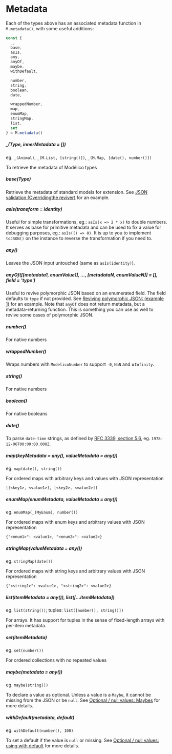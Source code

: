 # Metadata

Each of the types above has an associated metadata
function in `M.metadata()`, with some useful additions:

```js
const {
  _,
  base,
  asIs,
  any,
  anyOf,
  maybe,
  withDefault,

  number,
  string,
  boolean,
  date,

  wrappedNumber,
  map,
  enumMap,
  stringMap,
  list,
  set
} = M.metadata()
```

##### \_(Type, innerMetadata = [])

eg. `_(Animal)`, `_(M.List, [string()])`, `_(M.Map, [date(), number()])`

To retrieve the metadata of Modélico types

##### base(Type)

Retrieve the metadata of standard models for extension. See
[JSON validation (Overridingthe reviver)](../advanced/json_validation.md#overriding-the-reviver)
for an example.

##### asIs(transform = identity)

Useful for simple transformations, eg.: `asIs(x => 2 * x)` to double numbers.
It serves as base for primitive metadata and can be used to fix a value
for debugging purposes, eg.: `asIs(() => 0)`.
It is up to you to implement `toJSON()` on the instance to reverse the
transformation if you need to.

##### any()

Leaves the JSON input untouched (same as `asIs(identity)`).

##### anyOf([[metadata1, enumValue1], ..., [metadataN, enumValueN]] = [], field = 'type')

Useful to revive polymorphic JSON based on an enumerated field. The field
defaults to `type` if not provided. See
[Reviving polymorphic JSON: (example 1)](../advanced/reviving_polymorphic_json.md#example-1-revive-based-on-an-enumerated-field)
for an example. Note that `anyOf` does not return metadata, but a
metadata-returning function. This is something you can use as well to revive
some cases of polymorphic JSON.

##### number()

For native numbers

##### wrappedNumber()

Wraps numbers with `ModelicoNumber` to support `-0`, `NaN` and ±`Infinity`.

##### string()

For native numbers

##### boolean()

For native booleans

##### date()

To parse `date-time` strings, as defined by
[RFC 3339, section 5.6](https://tools.ietf.org/html/rfc3339#section-5.6), eg.
`1978-12-06T00:00:00.000Z`.

##### map(keyMetadata = any(), valueMetadata = any())

eg. `map(date(), string())`

For ordered maps with arbitrary keys and values with JSON representation

```
[[<key1>, <value1>], [<key2>, <value2>]]
```

##### enumMap(enumMetadata, valueMetadata = any())

eg. `enumMap(_(MyEnum), number())`

For ordered maps with enum keys and arbitrary values with JSON representation

```
{"<enum1>": <value1>, "<enum2>": <value2>}
```

##### stringMap(valueMetadata = any())

eg. `stringMap(date())`

For ordered maps with string keys and arbitrary values with JSON representation

```
{"<string1>": <value1>, "<string2>": <value2>}
```

##### list(itemMetadata = any()), list([...itemMetadata])

eg. `list(string())`; tuples: `list([number(), string()])`

For arrays. It has support for tuples in the sense of fixed-length arrays with
per-item metadata.

##### set(itemMetadata)

eg. `set(number())`

For ordered collections with no repeated values

##### maybe(metadata = any())

eg. `maybe(string())`

To declare a value as optional. Unless a value is a `Maybe`, it cannot be
missing from the JSON or be `null`. See
[Optional / null values: Maybes](../basics/optional_values.md#maybes) for more
details.

##### withDefault(metadata, default)

eg. `withDefault(number(), 100)`

To set a default if the value is `null` or missing. See
[Optional / null values: using with default](../basics/optional_values.md#using-withdefault)
for more details.
